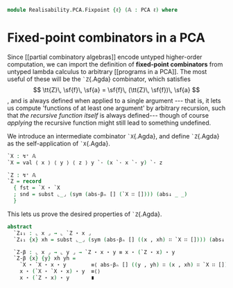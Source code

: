 <!--
```agda
open import 1Lab.Prelude

open import Data.Partial.Total
open import Data.Partial.Base
open import Data.Vec.Base

open import Realisability.PCA

import Realisability.Data.Pair
import Realisability.PCA.Sugar
```
-->

```agda
module Realisability.PCA.Fixpoint {ℓ} (𝔸 : PCA ℓ) where
```

<!--
```agda
open Realisability.PCA.Sugar 𝔸
open Realisability.Data.Pair 𝔸

private variable x y : ↯ ⌞ 𝔸 ⌟
```
-->

# Fixed-point combinators in a PCA

Since [[partial combinatory algebras]] encode untyped higher-order
computation, we can import the definition of **fixed-point combinators**
from untyped lambda calculus to arbitrary [[programs in a PCA]]. The
most useful of these will be the `` `Z ``{.Agda} combinator, which
satisfies
$$
\tt{Z}\, \sf{f}\, \sf{a} = \sf{f}\, (\tt{Z}\, \sf{f})\, \sf{a}
$$,
and is always defined when applied to a single argument --- that is, it
lets us compute 'functions of at least one argument' by arbitrary
recursion, such that *the recursive function itself* is always
defined--- though of course *applying* the recursive function might
still lead to something undefined.

We introduce an intermediate combinator `` `X ``{.Agda}, and define
`` `Z ``{.Agda} as the self-application of `` `X ``{.Agda}.

```agda
`X : ↯⁺ 𝔸
`X = val ⟨ x ⟩ ⟨ y ⟩ ⟨ z ⟩ y `· (x `· x `· y) `· z

`Z : ↯⁺ 𝔸
`Z = record
  { fst = `X ⋆ `X
  ; snd = subst ⌞_⌟ (sym (abs-βₙ [] (`X ∷ []))) (abs↓ _ _)
  }
```

This lets us prove the desired properties of `` `Z ``{.Agda}.

```agda
abstract
  `Z↓₁ : ⌞ x ⌟ → ⌞ `Z ⋆ x ⌟
  `Z↓₁ {x} xh = subst ⌞_⌟ (sym (abs-βₙ [] ((x , xh) ∷ `X ∷ []))) (abs↓ _ _)

  `Z-β : ⌞ x ⌟ → ⌞ y ⌟ → `Z ⋆ x ⋆ y ≡ x ⋆ (`Z ⋆ x) ⋆ y
  `Z-β {x} {y} xh yh =
    `X ⋆ `X ⋆ x ⋆ y        ≡⟨ abs-βₙ [] ((y , yh) ∷ (x , xh) ∷ `X ∷ []) ⟩
    x ⋆ (`X ⋆ `X ⋆ x) ⋆ y  ≡⟨⟩
    x ⋆ (`Z ⋆ x) ⋆ y       ∎
```
